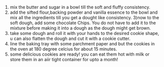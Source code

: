 1) mix the butter and sugar in a bowl till the soft and fluffy consistency.
2) add the sifted flour,backing powder and vanilla essence to the bowl and mix all the ingredients till you get a dought like consistency.
3)now to the soft dough, add some chocolate Chips. You do not have to add it to the mixture before making it into a dough as the dough might get brown.
4) take some dough and roll it with your hands to the desired cookie shape, u can also flatten the dough and cut it with a cookie cutter.
5) line the baking tray with some parchment paper and but the cookies in the oven at 180 degree celcius for about 15 minutes.
6) some delicious cookies are ready! you can eat them hot with milk or store them in an aiir tight container for upto a month!